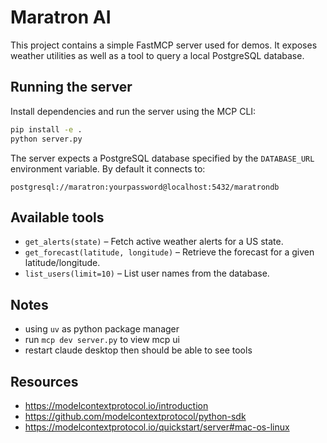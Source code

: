 # Maratron AI

This project contains a simple FastMCP server used for demos. It exposes
weather utilities as well as a tool to query a local PostgreSQL database.

## Running the server

Install dependencies and run the server using the MCP CLI:

```bash
pip install -e .
python server.py
```

The server expects a PostgreSQL database specified by the `DATABASE_URL`
environment variable. By default it connects to:

```
postgresql://maratron:yourpassword@localhost:5432/maratrondb
```

## Available tools

- `get_alerts(state)` – Fetch active weather alerts for a US state.
- `get_forecast(latitude, longitude)` – Retrieve the forecast for a
  given latitude/longitude.
- `list_users(limit=10)` – List user names from the database.


## Notes
- using `uv` as python package manager
- run `mcp dev server.py` to view mcp ui
- restart claude desktop then should be able to see tools

## Resources
- https://modelcontextprotocol.io/introduction
- https://github.com/modelcontextprotocol/python-sdk
- https://modelcontextprotocol.io/quickstart/server#mac-os-linux